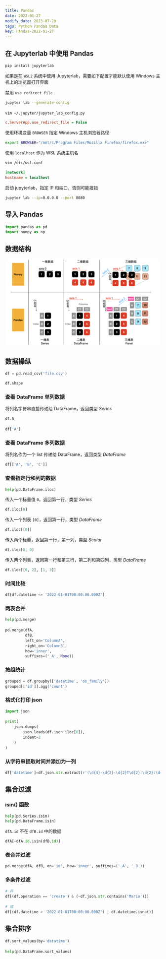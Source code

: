 ```yaml
---
title: Pandas
date: 2022-01-27
modify_date: 2023-07-20
tags: Python Pandas Data
key: Pandas-2022-01-27
---
```


## 在 Jupyterlab 中使用 Pandas

```sh
pip install jupyterlab
```

如果是在 `WSL2` 系统中使用 Jupyterlab，需要如下配置才能默认使用 Windows 主机上的浏览器打开界面

禁用 `use_redirect_file`

```sh
jupyter lab --generate-config

vim ~/.jupyter/jupyter_lab_config.py
```

```ini
c.ServerApp.use_redirect_file = False
```

使用环境变量 `BROWSER` 指定 Windows 主机浏览器路径

```sh
export BROWSER="/mnt/c/Program Files/Mozilla Firefox/firefox.exe"
```

使用 `localhost` 作为 WSL 系统主机名

```sh
vim /etc/wsl.conf
```

```ini
[network]
hostname = localhost
```

启动 jupyterlab，指定 IP 和端口，否则可能报错

```sh
jupyter lab --ip=0.0.0.0 --port 8080
```

## 导入 Pandas

```python
import pandas as pd
import numpy as np
```

## 数据结构

![pandas-data-structures](/assets/images/pandas/pandas-data-structures.png)

<!--more-->

## 数据操纵

```python
df = pd.read_csv('file.csv')
```

```python
df.shape
```

### 查看 DataFrame 单列数据

将列名字符串直接传递给 DataFrame，返回类型 *Series*

```python
df.A

df['A']
```

### 查看 DataFrame 多列数据

将列名作为一个 list 传递给 DataFrame，返回类型 *DataFrame*

```python
df[['A', 'B', 'C']]
```

### 查看指定行和列的数据

```python
help(pd.DataFrame.iloc)
```

传入一个标量值 `0`，返回第一行，类型 *Series*

```python
df.iloc[0]
```

传入一个列表 `[0]`，返回第一行，类型 *DataFrame*

```python
df.iloc[[0]]
```

传入两个标量，返回第一行，第一列，类型 *Scalar*

```python
df.iloc[0, 0]
```

传入两个列表，返回第一行和第三行，第二列和第四列，类型 *DataFrame*

```python
df.iloc[[0, 2], [1, 3]]
```

### 时间比较

```python
df[df.datetime <= '2022-01-01T00:00:00.000Z']
```

### 两表合并

```python
help(pd.merge)

pd.merge(dfA,
         dfB,
         left_on='ColumnA',
         right_on='ColumnB',
         how='inner',
         suffixes=('_A', None))
```

### 按组统计

```python
grouped = df.groupby(['datetime', 'os_family'])
grouped[['id']].agg('count')
```

### 格式化打印 json

```python
import json

print(
    json.dumps(
        json.loads(df.json.iloc[0]),
        indent=2
    )
)
```

### 从字符串提取时间并添加为一列

```python
df['datetime']=df.json.str.extract(r'(\d{4}-\d{2}-\d{2}T\d{2}:\d{2}:\d{2}\.\d{3}Z)')
```

## 集合过滤

### isin() 函数

```python
help(pd.Series.isin)
help(pd.DataFrame.isin)
```

`dfA.id` 不在 `dfB.id` 中的数据

```python
dfA[~dfA.id.isin(dfB.id)]
```

### 表合并过滤

```python
pd.merge(dfA, dfB, on='id', how='inner', suffixes=('_A', '_B'))
```

### 多条件过滤

```python
# 并
df[(df.operation == 'create') & (~df.json.str.contains('Mario'))]

# 或
df[(df.datetime > '2022-01-01T00:00:00.000Z') | df.datetime.isna()]
```

## 集合排序

```python
df.sort_values(by='datatime')

help(pd.DataFrame.sort_values)
```
